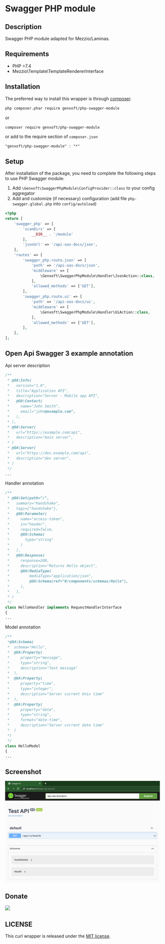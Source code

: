 # Swagger PHP module

## Description

Swagger PHP module adapted for Mezzio/Laminas.

## Requirements

- PHP >7.4
- Mezzio\Template\TemplateRendererInterface

## Installation


The preferred way to install this wrapper is through [composer](http://getcomposer.org/download/).

```bash
php composer.phar require genxoft/php-swagger-module
```

or

```bash
composer require genxoft/php-swagger-module
```

or add to the require section of `composer.json`

```
"genxoft/php-swagger-module" : "*"
```

## Setup

After installation of the package, you need to complete the following steps to use PHP Swagger module:

1. Add ```\Genxoft\SwaggerPhpModule\ConfigProvider::class``` to your config aggregator
2. Add and customize (if necessary) configuration (add file ```php-swagger.global.php``` into ```config/autoload```)
```php
<?php
return [
    'swagger_php' => [
        'scanDirs' => [
            __DIR__ . '/module'
        ],
        'jsonUrl' => '/api-oas-docs/json',
    ],
    'routes' => [
        'swagger_php.route.json' => [
            'path' => '/api-oas-docs/json',
            'middleware' => [
                \Genxoft\SwaggerPhpModule\Handler\JsonAction::class,
            ],
            'allowed_methods' => ['GET'],
        ],
        'swagger_php.route.ui' => [
            'path' => '/api-oas-docs/ui',
            'middleware' => [
                \Genxoft\SwaggerPhpModule\Handler\UiAction::class,
            ],
            'allowed_methods' => ['GET'],
        ],
    ],
];
```

## Open Api Swagger 3 example annotation

Api server description

```php
/**
 * @OA\Info(
 *   version="1.0",
 *   title="Application API",
 *   description="Server - Mobile app API",
 *   @OA\Contact(
 *     name="John Smith",
 *     email="john@example.com",
 *   ),
 * ),
 * @OA\Server(
 *   url="https://example.com/api",
 *   description="main server",
 * )
 * @OA\Server(
 *   url="https://dev.example.com/api",
 *   description="dev server",
 * )
 */
...
 ```

Handler annotation

```php
/**
 * @OA\Get(path="/",
 *   summary="Handshake",
 *   tags={"handshake"},
 *   @OA\Parameter(
 *     name="access-token",
 *     in="header",
 *     required=false,
 *     @OA\Schema(
 *       type="string"
 *     )
 *   ),
 *   @OA\Response(
 *     response=200,
 *     description="Returns Hello object",
 *     @OA\MediaType(
 *         mediaType="application/json",
 *         @OA\Schema(ref="#/components/schemas/Hello"),
 *     ),
 *   ),
 * )
 */
class HelloHandler implements RequestHandlerInterface
{
...
```
Model annotation
```php
/**
 *@OA\Schema(
 *  schema="Hello",
 *  @OA\Property(
 *     property="message",
 *     type="string",
 *     description="Text message"
 *  ),
 *  @OA\Property(
 *     property="time",
 *     type="integer",
 *     description="Server current Unix time"
 *  ),
 *  @OA\Property(
 *     property="date",
 *     type="string",
 *     format="date-time",
 *     description="Server current date time"
 *  )
 *)
 */
class HelloModel
{
...
```

## Screenshot

![Swagger UI Screenshot](/docs/swagger-ui-screenshot.png)

## Donate
<a href="https://www.paypal.com/cgi-bin/webscr?cmd=_s-xclick&hosted_button_id=2PURUX2SHUD9E"><img src="https://www.paypalobjects.com/en_US/RU/i/btn/btn_donateCC_LG.gif"></a>

## LICENSE
This curl wrapper is released under the [MIT license](https://github.com/genxoft/php-swagger-module/LICENSE.md).
